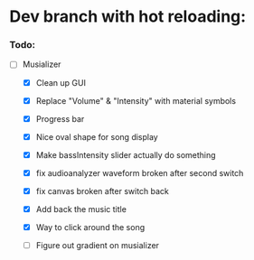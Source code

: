 # Dev branch with hot reloading:

### Todo:
- [ ] Musializer

    - [x] Clean up GUI
    - [x] Replace "Volume" & "Intensity" with material symbols
    - [x] Progress bar
    - [x] Nice oval shape for song display
    - [x] Make bassIntensity slider actually do something 
    - [x] fix audioanalyzer waveform broken after second switch
    - [x] fix canvas broken after switch back
    - [x] Add back the music title

    - [x] Way to click around the song
    - [ ] Figure out gradient on musializer
